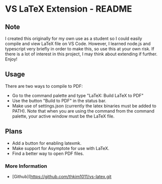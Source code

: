 # VS LaTeX Extension - README
## Note
I created this originally for my own use as a student so I could easily compile and view LaTeX file on VS Code. However, I learned node.js and typescript very briefly in order to make this, so use this at your own risk. If there is a lot of interest in this project, I may think about extending if further. Enjoy!

## Usage
There are two ways to compile to PDF:
* Go to the command palette and type "LaTeX: Build LaTeX to PDF"
* Use the button "Build to PDF" in the status bar.
* Make use of settings.json (currently the latex binaries must be added to PATH).
Note that when you are using the command from the command palette, your active window must be the LaTeX file.

## Plans
* Add a button for enabling latexmk.
* Make support for Asymptote for use with LaTeX.
* Find a better way to open PDF files.

### More Information
* [Github](https://github.com/thkim1011/vs-latex.git
